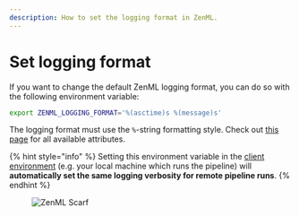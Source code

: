 ```yaml
---
description: How to set the logging format in ZenML.
---
```


# Set logging format

If you want to change the default ZenML logging format, you can do so with the following environment variable:

```bash
export ZENML_LOGGING_FORMAT='%(asctime)s %(message)s'
```

The logging format must use the `%`-string formatting style. Check out [this page](https://docs.python.org/3/library/logging.html#logrecord-attributes) for all available attributes.

{% hint style="info" %}
Setting this environment variable in the [client environment](../pipeline-development/configure-python-environments/README.md#client-environment-or-the-runner-environment) (e.g. your local machine which runs the pipeline) will **automatically set the same logging verbosity for remote pipeline runs**.
{% endhint %}

<!-- For scarf -->
<figure><img alt="ZenML Scarf" referrerpolicy="no-referrer-when-downgrade" src="https://static.scarf.sh/a.png?x-pxid=f0b4f458-0a54-4fcd-aa95-d5ee424815bc" /></figure>


